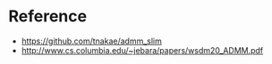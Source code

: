 # Reference
- https://github.com/tnakae/admm_slim
- http://www.cs.columbia.edu/~jebara/papers/wsdm20_ADMM.pdf